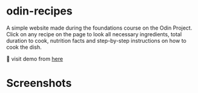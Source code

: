# odin-recipes
A simple website made during the foundations course on the Odin Project. 
Click on any recipe on the page to look all necessary ingredients, total duration to cook, nutrition facts and step-by-step instructions on how to cook the dish. 

:link: visit demo from [here](https://sytreacy.github.io/odin-recipes/)

# Screenshots
[^1]: Home Page
![This is a preview home page image](https://sytreacy.github.io/odin-recipes/img/index.png)
![index](https://user-images.githubusercontent.com/82701495/199489975-79bafd3d-63a6-4afb-ba2a-25d43a8273ca.png)

[^2]: One Recipe Page
![This is a preview of "how to cook a turkey" page image](https://sytreacy.github.io/odin-recipes/img/howToCookATurkeyRecipe.png)
![howToCookATurkeyRecipe](https://user-images.githubusercontent.com/82701495/199489679-75c3da07-b09a-4a99-b7ed-b4f7509f24fb.png)
